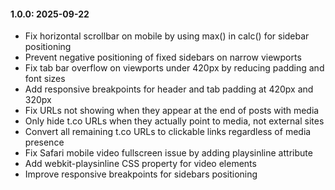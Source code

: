 #### 1.0.0: 2025-09-22

* Fix horizontal scrollbar on mobile by using max() in calc() for sidebar positioning
* Prevent negative positioning of fixed sidebars on narrow viewports
* Fix tab bar overflow on viewports under 420px by reducing padding and font sizes
* Add responsive breakpoints for header and tab padding at 420px and 320px
* Fix URLs not showing when they appear at the end of posts with media
* Only hide t.co URLs when they actually point to media, not external sites
* Convert all remaining t.co URLs to clickable links regardless of media presence
* Fix Safari mobile video fullscreen issue by adding playsinline attribute
* Add webkit-playsinline CSS property for video elements
* Improve responsive breakpoints for sidebars positioning
